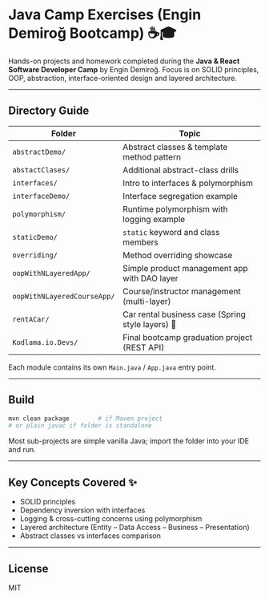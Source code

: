 # Java Camp Exercises (Engin Demiroğ Bootcamp) ☕️🎓

Hands-on projects and homework completed during the **Java & React Software Developer Camp** by Engin Demiroğ.  Focus is on SOLID principles, OOP, abstraction, interface-oriented design and layered architecture.

---

## Directory Guide

| Folder | Topic |
|--------|-------|
| `abstractDemo/` | Abstract classes & template method pattern |
| `abstactClases/` | Additional abstract-class drills |
| `interfaces/` | Intro to interfaces & polymorphism |
| `interfaceDemo/` | Interface segregation example |
| `polymorphism/` | Runtime polymorphism with logging example |
| `staticDemo/` | `static` keyword and class members |
| `overriding/` | Method overriding showcase |
| `oopWithNLayeredApp/` | Simple product management app with DAO layer |
| `oopWithNLayeredCourseApp/` | Course/instructor management (multi-layer) |
| `rentACar/` | Car rental business case (Spring style layers) 🚗 |
| `Kodlama.io.Devs/` | Final bootcamp graduation project (REST API) |

Each module contains its own `Main.java` / `App.java` entry point.

---

## Build

```bash
mvn clean package        # if Maven project
# or plain javac if folder is standalone
```

Most sub-projects are simple vanilla Java; import the folder into your IDE and run.

---

## Key Concepts Covered ✨

* SOLID principles
* Dependency inversion with interfaces
* Logging & cross-cutting concerns using polymorphism
* Layered architecture (Entity – Data Access – Business – Presentation)
* Abstract classes vs interfaces comparison

---

## License

MIT
